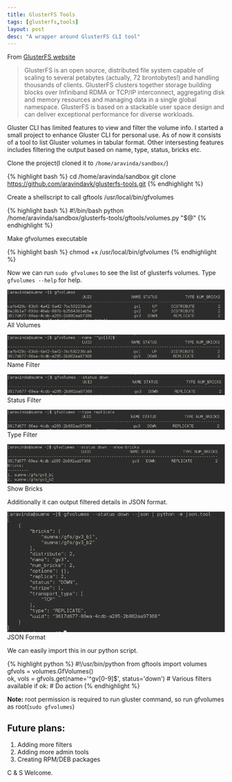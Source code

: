 ```yaml
---
title: GlusterFS Tools
tags: [glusterfs,tools]
layout: post
desc: "A wrapper around GlusterFS CLI tool"
---
```

From [GlusterFS website](http://gluster.org)
> GlusterFS is an open source, distributed file system capable of scaling to several petabytes (actually, 72 brontobytes!) and handling thousands of clients. GlusterFS clusters together storage building blocks over Infiniband RDMA or TCP/IP interconnect, aggregating disk and memory resources and managing data in a single global namespace. GlusterFS is based on a stackable user space design and can deliver exceptional performance for diverse workloads.

Gluster CLI has limited features to view and filter the volume info. I started a small project to enhance Gluster CLI for personal use. As of now it consists of a tool to list Gluster volumes in tabular format. Other intersesting features includes filtering the output based on name, type, status, bricks etc. 

Clone the project(I cloned it to `/home/aravinda/sandbox/`)

{% highlight bash %}
cd /home/aravinda/sandbox
git clone https://github.com/aravindavk/glusterfs-tools.git
{% endhighlight %}

Create a shellscript to call gftools /usr/local/bin/gfvolumes

{% highlight bash %}
#!/bin/bash
python /home/aravinda/sandbox/glusterfs-tools/gftools/volumes.py "$@"
{% endhighlight %}

Make gfvolumes executable

{% highlight bash %}
chmod +x /usr/local/bin/gfvolumes
{% endhighlight %}

Now we can run `sudo gfvolumes` to see the list of glusterfs volumes. Type `gfvolumes --help` for help.

![All Volumes](/photo/glusterfs/all_volumes.png)
<span class="imgCaption">All Volumes</span>

<div class="sep clear"></div>
<div class="sep clear"></div>

![Name Filter](/photo/glusterfs/name_filter.png)
<span class="imgCaption">Name Filter</span>

<div class="sep clear"></div>
<div class="sep clear"></div>

![Status Filter](/photo/glusterfs/status_filter.png)
<span class="imgCaption">Status Filter</span>

<div class="sep clear"></div>
<div class="sep clear"></div>

![Type Filter](/photo/glusterfs/type_filter.png)
<span class="imgCaption">Type Filter</span>

<div class="sep clear"></div>
<div class="sep clear"></div>

![Name Filter](/photo/glusterfs/show_bricks.png)
<span class="imgCaption">Show Bricks</span>

<div class="sep clear"></div>
<div class="sep clear"></div>

Additionally it can output filtered details in JSON format. 

![Name Filter](/photo/glusterfs/json_format.png)
<span class="imgCaption">JSON Format</span>

<div class="sep clear"></div>
<div class="sep clear"></div>

We can easily import this in our python script. 

{% highlight python %}
#!/usr/bin/python
from gftools import volumes
gfvols = volumes.GfVolumes()    
ok, vols = gfvols.get(name='^gv[0-9]$', status='down') # Various filters available
if ok:
    # Do action
{% endhighlight %}

**Note:** root permission is required to run gluster command, so run gfvolumes as root(`sudo gfvolumes`)

## Future plans:

1. Adding more filters
2. Adding more admin tools
3. Creating RPM/DEB packages

<div class="sep clear"></div>
<div class="sep clear"></div>

C & S Welcome.

